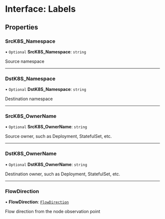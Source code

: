 # Interface: Labels

## Properties

### SrcK8S\_Namespace

• `Optional` **SrcK8S\_Namespace**: `string`

Source namespace

___

### DstK8S\_Namespace

• `Optional` **DstK8S\_Namespace**: `string`

Destination namespace

___

### SrcK8S\_OwnerName

• `Optional` **SrcK8S\_OwnerName**: `string`

Source owner, such as Deployment, StatefulSet, etc.

___

### DstK8S\_OwnerName

• `Optional` **DstK8S\_OwnerName**: `string`

Destination owner, such as Deployment, StatefulSet, etc.

___

### FlowDirection

• **FlowDirection**: [`FlowDirection`](../enums/FlowDirection.md)

Flow direction from the node observation point
